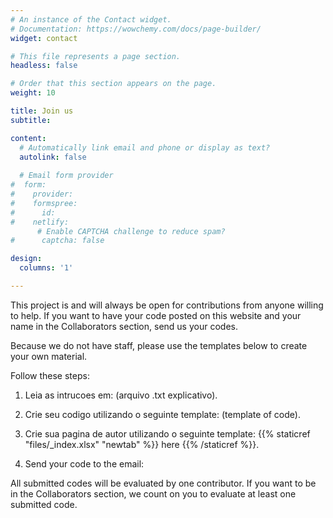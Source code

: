 ```yaml
---
# An instance of the Contact widget.
# Documentation: https://wowchemy.com/docs/page-builder/
widget: contact

# This file represents a page section.
headless: false

# Order that this section appears on the page.
weight: 10

title: Join us
subtitle:

content:
  # Automatically link email and phone or display as text?
  autolink: false
  
  # Email form provider
#  form:
#    provider: 
#    formspree:
#      id:
#    netlify:
      # Enable CAPTCHA challenge to reduce spam?
#      captcha: false

design:
  columns: '1'

---
```


This project is and will always be open for contributions from anyone willing to help. If you want to have your code posted on this website and your name in the Collaborators section, send us your codes.

Because we do not have staff, please use the templates below to create your own material. 


Follow these steps:

1) Leia as intrucoes em: (arquivo .txt explicativo).

2) Crie seu codigo utilizando o seguinte template:  (template of code).

3) Crie sua pagina de autor utilizando o seguinte template: {{% staticref "files/_index.xlsx" "newtab" %}} here {{% /staticref %}}.

4) Send your code to the email: 


All submitted codes will be evaluated by one contributor. If you want to be in the Collaborators section, we count on you to evaluate at least one submitted code. 
